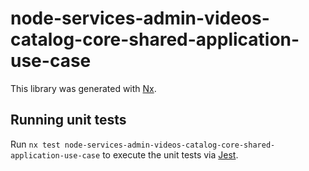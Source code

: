 # node-services-admin-videos-catalog-core-shared-application-use-case

This library was generated with [Nx](https://nx.dev).

## Running unit tests

Run `nx test node-services-admin-videos-catalog-core-shared-application-use-case` to execute the unit tests via [Jest](https://jestjs.io).
